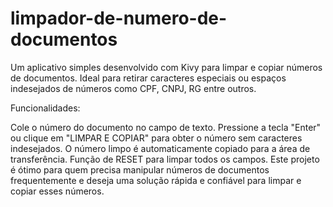 # limpador-de-numero-de-documentos

Um aplicativo simples desenvolvido com Kivy para limpar e copiar números de documentos. Ideal para retirar caracteres especiais ou espaços indesejados de números como CPF, CNPJ, RG entre outros.

Funcionalidades:

Cole o número do documento no campo de texto.
Pressione a tecla "Enter" ou clique em "LIMPAR E COPIAR" para obter o número sem caracteres indesejados.
O número limpo é automaticamente copiado para a área de transferência.
Função de RESET para limpar todos os campos.
Este projeto é ótimo para quem precisa manipular números de documentos frequentemente e deseja uma solução rápida e confiável para limpar e copiar esses números.
